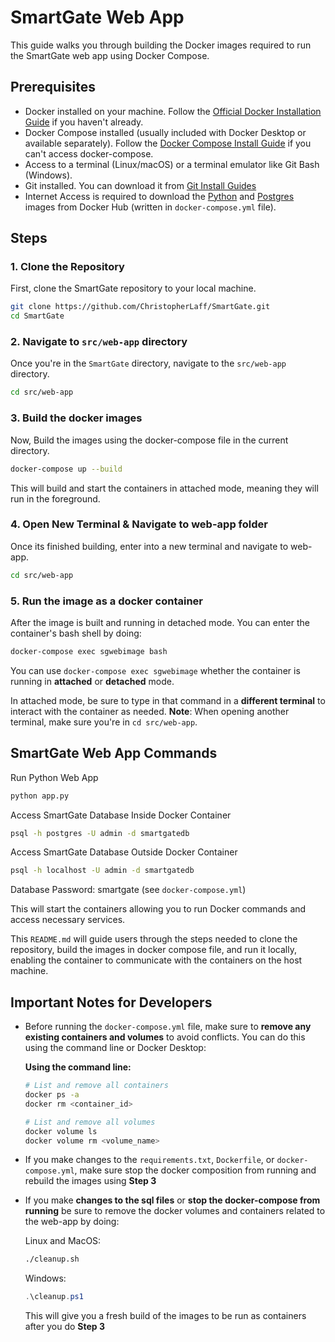 # SmartGate Web App

This guide walks you through building the Docker images required to run the SmartGate web app using Docker Compose.

## Prerequisites

- Docker installed on your machine. Follow the [Official Docker Installation Guide](https://docs.docker.com/get-docker/) if you haven't already.
-  Docker Compose installed (usually included with Docker Desktop or available separately). Follow the [Docker Compose Install Guide](https://docs.docker.com/compose/install/) if you can't access docker-compose.
- Access to a terminal (Linux/macOS) or a terminal emulator like Git Bash (Windows).
-  Git installed. You can download it from [Git Install Guides](https://github.com/git-guides/install-git)
-  Internet Access is required to download the [Python](https://hub.docker.com/layers/library/python/3.9.21-bookworm/images/sha256-5097c91412f578fe1ac80236fb00e70170aa368daae8f02daebffd3541022abb) and [Postgres](https://hub.docker.com/layers/library/postgres/13/images/sha256-dce7bae4d506b2de20fd95f62a449ae1fd24b5d82f75e58246237becd9ff1c5d) images from Docker Hub (written in `docker-compose.yml` file).

## Steps

### 1. Clone the Repository

First, clone the SmartGate repository to your local machine.

```bash
git clone https://github.com/ChristopherLaff/SmartGate.git
cd SmartGate
```
### 2. Navigate to `src/web-app` directory
Once you're in the `SmartGate` directory, navigate to the `src/web-app` directory.

```bash
cd src/web-app
```
### 3. Build the docker images
Now, Build the images using the docker-compose file in the current directory.

```bash
docker-compose up --build
```

This will build and start the containers in attached mode, meaning they will run in the foreground.

### 4. Open New Terminal & Navigate to web-app folder

Once its finished building, enter into a new terminal and navigate to web-app.
```bash
cd src/web-app
```

### 5. Run the image as a docker container
After the image is built and running in detached mode. You can enter the container's bash shell by doing:

```bash
docker-compose exec sgwebimage bash 
```
You can use `docker-compose exec sgwebimage` whether the container is running in **attached** or **detached** mode.

In attached mode, be sure to type in that command in a **different terminal** to interact with the container as needed. **Note**: When opening another terminal, make sure you're in `cd src/web-app`.

## SmartGate Web App Commands

Run Python Web App
```bash
python app.py
```

Access SmartGate Database Inside Docker Container
```bash
psql -h postgres -U admin -d smartgatedb
```

Access SmartGate Database Outside Docker Container
```bash
psql -h localhost -U admin -d smartgatedb
```

Database Password: smartgate (see `docker-compose.yml`)

This will start the containers allowing you to run Docker commands and access necessary services.

This `README.md` will guide users through the steps needed to clone the repository, build the images in docker compose file, and run it locally, enabling the container to communicate with the containers on the host machine.

## Important Notes for Developers

- Before running the `docker-compose.yml` file, make sure to **remove any existing containers and volumes** to avoid conflicts. You can do this using the command line or Docker Desktop:

    **Using the command line:**
    ```bash
    # List and remove all containers
    docker ps -a
    docker rm <container_id>

    # List and remove all volumes
    docker volume ls
    docker volume rm <volume_name>
    ```

- If you make changes to the `requirements.txt`, `Dockerfile`, or `docker-compose.yml`, make sure stop the docker composition from running and rebuild the images using __Step 3__

- If you make **changes to the sql files** or **stop the docker-compose from running** be sure to remove the docker volumes and containers related to the web-app by doing:

  Linux and MacOS:
  ```bash
  ./cleanup.sh
  ```

  Windows:
  ```powershell
  .\cleanup.ps1
  ```

  This will give you a fresh build of the images to be run as containers after you do __Step 3__

  

